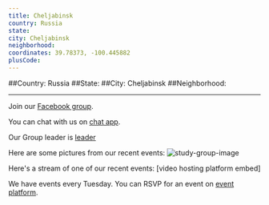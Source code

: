 ```yaml
---
title: Cheljabinsk
country: Russia
state: 
city: Cheljabinsk
neighborhood: 
coordinates: 39.78373, -100.445882
plusCode:
---
```


##Country: Russia
##State: 
##City: Cheljabinsk
##Neighborhood: 
*****
Join our [Facebook group](https://www.facebook.com/groups/free.code.camp.cheljabinsk).

You can chat with us on [chat app]().

Our Group leader is [leader]()

Here are some pictures from our recent events:
![study-group-image]()

Here's a stream of one of our recent events:
[video hosting platform embed]

We have events every Tuesday. You can RSVP for an event on [event platform]().
